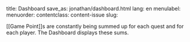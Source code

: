title: Dashboard
save_as: jonathan/dashboard.html
lang: en
menulabel:
menuorder:
contentclass: content-issue
slug:

[[Game Point]]s are constantly being summed up for each quest and for each player. The Dashboard displays these sums.